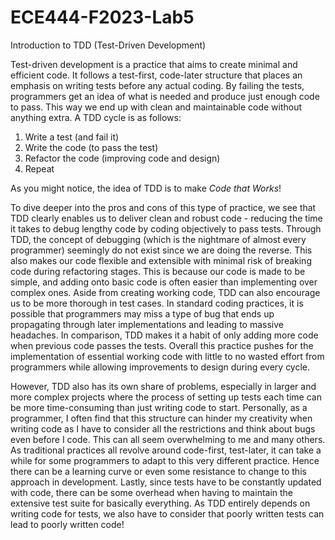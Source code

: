 # ECE444-F2023-Lab5
Introduction to TDD (Test-Driven Development)

Test-driven development is a practice that aims to create minimal and efficient code.  It follows a test-first, code-later structure that places an emphasis on writing tests before any actual coding. By failing the tests, programmers get an idea of what is needed and produce just enough code to pass. This way we end up with clean and maintainable code without anything extra.
A TDD cycle is as follows:
1. Write a test (and fail it)
2. Write the code (to pass the test)
3. Refactor the code (improving code and design)
4. Repeat
   
As you might notice, the idea of TDD is to make *Code that Works*!

To dive deeper into the pros and cons of this type of practice, we see that TDD clearly enables us to deliver clean and robust code - reducing the time it takes to debug lengthy code by coding objectively to pass tests. Through TDD, the concept of debugging (which is the nightmare of almost every programmer) seemingly do not exist since we are doing the reverse. This also makes our code flexible and extensible with minimal risk of breaking code during refactoring stages. This is because our code is made to be simple, and adding onto basic code is often easier than implementing over complex ones. 
Aside from creating working code, TDD can also encourage us to be more thorough in test cases. In standard coding practices, it is possible that programmers may miss a type of bug that ends up propagating through later implementations and leading to massive headaches. In comparison, TDD makes it a habit of only adding more code when previous code passes the tests. Overall this practice pushes for the implementation of essential working code with little to no wasted effort from programmers while allowing improvements to design during every cycle. 

However, TDD also has its own share of problems, especially in larger and more complex projects where the process of setting up tests each time can be more time-consuming than just writing code to start. Personally, as a programmer, I often find that this structure can hinder my creativity when writing code as I have to consider all the restrictions and think about bugs even before I code. This can all seem overwhelming to me and many others. As traditional practices all revolve around code-first, test-later, it can take a while for some programmers to adapt to this very different practice. Hence there can be a learning curve or even some resistance to change to this approach in development. Lastly, since tests have to be constantly updated with code, there can be some overhead when having to maintain the extensive test suite for basically everything.
As TDD entirely depends on writing code for tests, we also have to consider that poorly written tests can lead to poorly written code!
